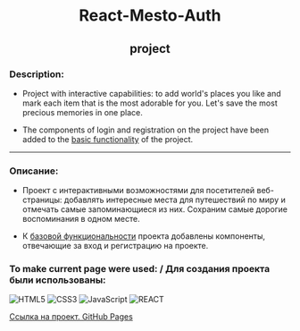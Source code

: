 <h1 align="center">React-Mesto-Auth</h1>
<h2 align="center">project</h2>

### Description:

- Project with interactive capabilities: to add world's places you like and mark each item that is the most adorable for you. Let's save the most precious memories in one place.

- The components of login and registration on the project have been added to the <a href="https://dumbld.github.io/mesto-react-project/index.html">basic functionality</a> of the project.

---

### Описание:

- Проект с интерактивными возможностями для посетителей веб-страницы: добавлять интересные места для путешествий по миру и отмечать самые запоминающиеся из них. Сохраним самые дорогие воспоминания в одном месте.

- К <a href="https://dumbld.github.io/mesto-react-project/index.html">базовой функциональности</a> проекта добавлены компоненты, отвечающие за вход и регистрацию на проекте.

### To make current page were used: / Для создания проекта были использованы:

![HTML5](https://img.shields.io/badge/html5-%23E34F26.svg?style=for-the-badge&logo=html5&logoColor=white)
![CSS3](https://img.shields.io/badge/css3-%231572B6.svg?style=for-the-badge&logo=css3&logoColor=white)
![JavaScript](https://img.shields.io/badge/javascript-%23323330.svg?style=for-the-badge&logo=javascript&logoColor=%23F7DF1E)
![REACT](https://img.shields.io/badge/-ReactJs-61DAFB?logo=react&logoColor=white&style=for-the-badge)

<a href="https://dumbld.github.io/react-mesto-auth-project/index.html">Ссылка на проект. GitHub Pages</a>
